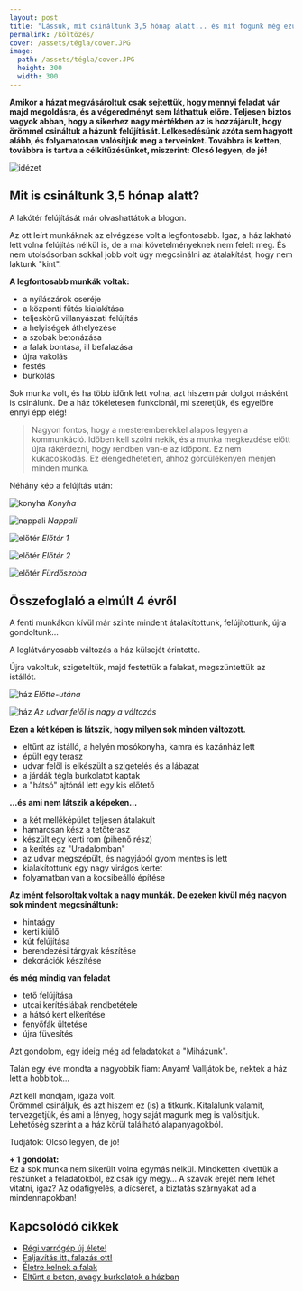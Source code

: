 ```yaml
---
layout: post
title: "Lássuk, mit csináltunk 3,5 hónap alatt... és mit fogunk még ezután..."
permalink: /költözés/
cover: /assets/tégla/cover.JPG
image:
  path: /assets/tégla/cover.JPG
  height: 300
  width: 300
---
```


**Amikor a házat megvásároltuk csak sejtettük, hogy mennyi feladat vár majd megoldásra, és a végeredményt sem láthattuk előre. Teljesen biztos vagyok abban, hogy a sikerhez nagy mértékben az is hozzájárult, hogy örömmel csináltuk a házunk felújítását. Lelkesedésünk azóta sem hagyott alább, és folyamatosan valósítjuk meg a terveinket. Továbbra is ketten, továbbra is tartva a célkitűzésünket, miszerint: Olcsó legyen, de jó!**

![idézet](/assets/előtte-utána/IMG_20190318_111544jav.jpg)


## Mit is csináltunk 3,5 hónap alatt?



A lakótér felújítását már olvashattátok a blogon. 

Az ott leírt munkáknak az elvégzése volt a legfontosabb. Igaz, a ház lakható lett volna felújítás nélkül is, de a mai követelményeknek nem felelt meg. És nem utolsósorban sokkal jobb volt úgy megcsinálni az átalakítást, hogy nem laktunk "kint". 


**A legfontosabb munkák voltak:**

* a nyílászárok cseréje
* a központi fűtés kialakítása
* teljeskörű villanyászati felújítás
* a helyiségek áthelyezése
* a szobák betonázása
* a falak bontása, ill befalazása
* újra vakolás
* festés 
* burkolás

Sok munka volt,  és ha több időnk lett volna, azt hiszem pár dolgot másként is csinálunk.
De a ház tökéletesen funkcionál, mi szeretjük, és egyelőre ennyi épp elég!


> Nagyon fontos, hogy a mesteremberekkel alapos legyen a kommunkáció. Időben kell szólni nekik, és a munka megkezdése előtt újra rákérdezni, hogy rendben van-e az időpont. Ez nem kukacoskodás. Ez elengedhetetlen, ahhoz gördülékenyen menjen minden munka.

Néhány kép a felújítás után: 


![konyha](/assets/előtte-utána/konyha.jpg)
_Konyha_

![nappali](/assets/előtte-utána/IMG_20190311_085045előtte-utána.jpg)
_Nappali_

![előtér](/assets/előtte-utána/IMG_20190311_085433előtte-utána.jpg)
_Előtér 1_

![előtér](/assets/előtte-utána/53382599_362051337720674_7760969830441680896_n.jpg)
_Előtér 2_


![előtér](/assets/előtte-utána/IMG_20190311_085754előtte-utánajav.jpg)
_Fürdőszoba_



## Összefoglaló a elmúlt 4 évről

A fenti munkákon kívül  már szinte mindent átalakítottunk, felújítottunk, újra gondoltunk...


A leglátványosabb változás a ház külsejét érintette.

Újra vakoltuk, szigeteltük, majd festettük a falakat, megszüntettük az istállót. 

![ház](/assets/előtte-utána/utca.jpg)
_Előtte-utána_


![ház](/assets/előtte-utána/udvar.jpg)
_Az udvar felől is nagy a változás_

**Ezen a két képen is látszik, hogy milyen sok minden változott.**

* eltűnt az istálló, a helyén mosókonyha, kamra és kazánház lett
* épült egy terasz 
* udvar felől is elkészült a szigetelés és a lábazat 
* a járdák tégla burkolatot kaptak 
* a "hátsó" ajtónál lett egy kis előtető


**...és ami nem látszik a képeken...**

* a két melléképület teljesen átalakult
* hamarosan kész a tetőterasz 
* készült egy kerti rom (pihenő rész)
* a kerítés az "Uradalomban"
* az udvar megszépült, és nagyjából gyom mentes is lett
* kialakítottunk egy nagy virágos kertet
* folyamatban van a kocsibeálló építése
 
 
 **Az imént felsoroltak voltak a nagy munkák. De ezeken kívül még nagyon sok mindent megcsináltunk:**
 
 * hintaágy
 * kerti kiülő
 * kút felújítása
 * berendezési tárgyak készítése
 * dekorációk készítése
 
 
 
 **és még mindig van feladat**
 
 * tető felújítása
 * utcai kerítéslábak rendbetétele
 * a hátsó kert elkerítése
 * fenyőfák ültetése
 * újra füvesítés
 
 
Azt gondolom, egy ideig még ad feladatokat a "Miházunk".
 
Talán egy éve mondta a nagyobbik fiam: Anyám! Valljátok be, nektek a ház lett a hobbitok...
 
Azt kell mondjam, igaza volt.  
Örömmel csináljuk, és azt hiszem ez (is) a titkunk. Kitalálunk valamit, tervezgetjük, és ami a lényeg, hogy saját magunk meg is valósítjuk. Lehetőség szerint a a ház körül található alapanyagokból.


Tudjátok: Olcsó legyen, de jó!
 
 
 **+ 1 gondolat:**  
Ez a sok munka nem sikerült volna egymás nélkül. Mindketten kivettük a részünket a feladatokból, ez csak így megy... 
A szavak erejét nem lehet vitatni, igaz? Az odafigyelés, a dícséret, a biztatás szárnyakat ad a mindennapokban!

## Kapcsolódó cikkek



* [Régi varrógép új élete!](/2019-02-12/varrogepasztal)
* [Faljavítás itt, falazás ott!](/2019-02-18/afalak)
* [Életre kelnek a falak](/2019-03-01/színesfalak)
* [Eltűnt a beton, avagy burkolatok a házban](/2019-03-13/burkolatok)
 





